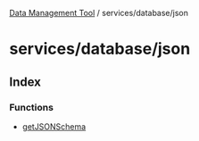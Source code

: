 [Data Management Tool](../../../index.md) / services/database/json

# services/database/json

## Index

### Functions

- [getJSONSchema](functions/getJSONSchema.md)
